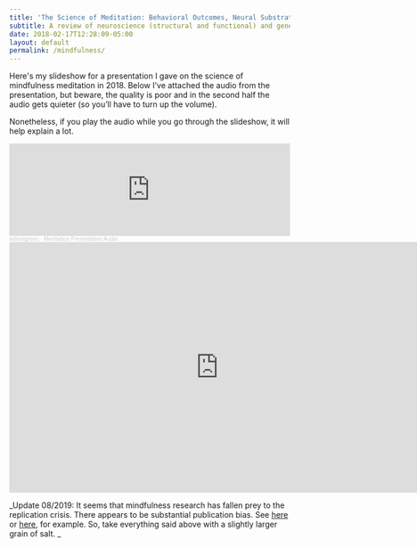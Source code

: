 ```yaml
---
title: 'The Science of Meditation: Behavioral Outcomes, Neural Substrates, and Inflammation'
subtitle: A review of neuroscience (structural and functional) and genetics research on meditation.
date: 2018-02-17T12:28:09-05:00
layout: default
permalink: /mindfulness/
---
```

Here's my slideshow for a presentation I gave on the science of mindfulness meditation in 2018. Below I&#8217;ve attached the audio from the presentation, but beware, the quality is poor and in the second half the audio gets quieter (so you&#8217;ll have to turn up the volume).

Nonetheless, if you play the audio while you go through the slideshow, it will help explain a lot.


<iframe width="100%" height="166" scrolling="no" frameborder="no" allow="autoplay" src="https://w.soundcloud.com/player/?url=https%3A//api.soundcloud.com/tracks/401996169&color=%233d3226&auto_play=false&hide_related=false&show_comments=true&show_user=true&show_reposts=false&show_teaser=true"></iframe><div style="font-size: 10px; color: #cccccc;line-break: anywhere;word-break: normal;overflow: hidden;white-space: nowrap;text-overflow: ellipsis; font-family: Interstate,Lucida Grande,Lucida Sans Unicode,Lucida Sans,Garuda,Verdana,Tahoma,sans-serif;font-weight: 100;"><a href="https://soundcloud.com/adamlgreen" title="adamlgreen" target="_blank" style="color: #cccccc; text-decoration: none;">adamlgreen</a> · <a href="https://soundcloud.com/adamlgreen/meditation-presentation-audio" title="Meditation Presentation Audio" target="_blank" style="color: #cccccc; text-decoration: none;">Meditation Presentation Audio</a></div>

<iframe src="https://docs.google.com/presentation/d/e/2PACX-1vQXcnqRQiqmhzXRbjmcPysOC1pIN5m9De9LAb-IknrF5qzq2qDqr5zGu9ql5fbXYw/embed?start=false&loop=false&delayms=60000" frameborder="0" width="750" height="450" allowfullscreen="true" mozallowfullscreen="true" webkitallowfullscreen="true"></iframe>

_Update 08/2019: It seems that mindfulness research has fallen prey to the replication crisis. There appears to be substantial publication bias. See [here](https://www.nature.com/news/power-of-positive-thinking-skews-mindfulness-studies-1.19776) or [here](https://qz.com/668887/a-new-study-suggests-mindfulness-isnt-quite-as-miraculous-as-weve-been-led-to-believe/), for example. So, take everything said above with a slightly larger grain of salt. _